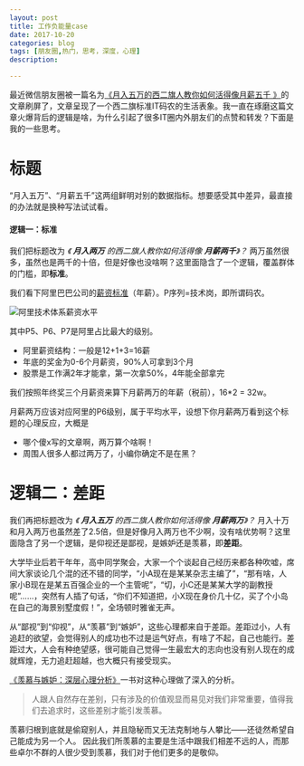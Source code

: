 ```yaml
---
layout: post
title: 工作负能量case
date: 2017-10-20
categories: blog
tags: [朋友圈,热门，思考，深度，心理]
description: 

---
```

最近微信朋友圈被一篇名为[《月入五万的西二旗人教你如何活得像月薪五千 》](https://mp.weixin.qq.com/s?__biz=MzI3MzM2ODMzOQ==&mid=2247484372&idx=1&sn=abad623890ed63a163e12029e519bffa&chksm=eb2517a8dc529ebe857f0e6bce16f3a9f07f4a797a47c2a41360bbc36bce04bc5238107b8d70&mpshare=1&scene=1&srcid=1016EcBCgIBFlVPm3r48Basi&pass_ticket=bC%2Fw8rgQ6Job7M4nZT%2Bj1ZLzRUTuS2qptQR1IjqXM40xTETUWoQzzStprWXGD5cu#rd)的文章刷屏了，文章呈现了一个西二旗标准IT码农的生活表象。我一直在琢磨这篇文章火爆背后的逻辑是啥，为什么引起了很多IT圈内外朋友们的点赞和转发？下面是我的一些思考。

# 标题
“月入五万”、“月薪五千”这两组鲜明对别的数据指标。想要感受其中差异，最直接的办法就是换种写法试试看。
#### 逻辑一：标准
我们把标题改为 
*《  **月入两万** 的西二旗人教你如何活得像 **月薪两千**》？*
两万虽然很多，虽然也是两千的十倍，但是好像也没啥啊？这里面隐含了一个逻辑，覆盖群体的门槛，即**标准**。

我们看下阿里巴巴公司的[薪资标准](https://www.zhihu.com/question/27108669)（年薪）。P序列=技术岗，即所谓码农。

![阿里技术体系薪资水平](http://upload-images.jianshu.io/upload_images/726103-a2ae26c83698d2da.jpg?imageMogr2/auto-orient/strip%7CimageView2/2/w/1240)

其中P5、P6、P7是阿里占比最大的级别。
- 阿里薪资结构：一般是12+1+3=16薪
- 年底的奖金为0-6个月薪资，90%人可拿到3个月
- 股票是工作满2年才能拿，第一次拿50%，4年能全部拿完

我们按照年终奖三个月薪资来算下月薪两万的年薪（税前），16*2 = 32w。

月薪两万应该对应阿里的P6级别，属于平均水平，设想下你月薪两万看到这个标题的心理反应，大概是
- 哪个傻x写的文章啊，两万算个啥啊！
- 周围人很多人都过两万了，小编你确定不是在黑？

# 逻辑二：差距
我们再把标题改为
*《  **月入五万** 的西二旗人教你如何活得像 **月薪两万**》？*
月入十万和月入两万也虽然差了2.5倍，但是好像月入两万也不少啊，没有啥优势啊？这里面隐含了另一个逻辑，是仰视还是鄙视，是嫉妒还是羡慕，即**差距**。

大学毕业后若干年年，高中同学聚会，大家一个个谈起自己经历来都各种吹嘘，席间大家谈论几个混的还不错的同学，“小A现在是某某杂志主编了”，“那有啥，人家小B现在是某五百强企业的一个主管呢”，“切，小C还是某某大学的副教授呢”......，突然有人插了句话，“你们不知道把，小X现在身价几十亿，买了个小岛在自己的海景别墅度假！”，全场顿时雅雀无声。

从“鄙视”到“仰视”，从“羡慕”到“嫉妒”，这些心理都来自于差距。差距过小，人有追赶的欲望，会觉得别人的成功也不过是运气好点，有啥了不起，自己也能行。差距过大，人会有种绝望感，很可能自己觉得一生最宏大的志向也没有别人现在的成就辉煌，无力追赶超越，也大概只有接受现实。

[《羡慕与嫉妒：深层心理分析》](https://book.douban.com/subject/1019077/)一书对这种心理做了深入的分析。
> 人跟人自然存在差别，只有涉及的价值观显而易见对我们非常重要，值得我们去追求时，这些差别才能引发羡慕。

羡慕归根到底就是偷窥别人，并且隐秘而又无法克制地与人攀比——还徒然希望自己能成为另一个人。
因此我们所羡慕的主要是生活中跟我们相差不远的人，而那些卓尔不群的人很少受到羡慕，我们对于他们更多的是敬仰。

